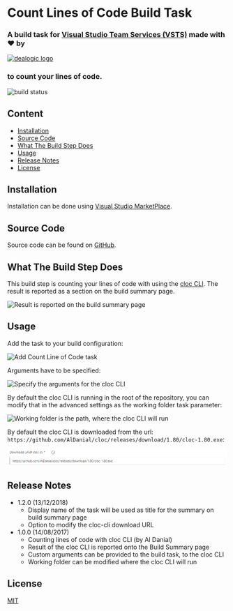 # Count Lines of Code Build Task

### A build task for [Visual Studio Team Services (VSTS)](https://www.visualstudio.com/fr-fr/products/visual-studio-team-services-vs.aspx) made with ♥ by

[![dealogic logo](https://raw.githubusercontent.com/Dealogic/cloc-vsts-extension/master/dealogic-logo.png)](http://www.dealogic.com)

### to count your lines of code.

![build status](https://dealogic.visualstudio.com/DefaultCollection/_apis/public/build/definitions/4cd19643-db3a-4dcc-b481-76a7800dd64d/9867/badge)

## Content

* [Installation](https://marketplace.visualstudio.com/items?itemName=Dealogic.cloc-vsts-extension#installation)
* [Source Code](https://marketplace.visualstudio.com/items?itemName=Dealogic.cloc-vsts-extension#source-code)
* [What The Build Step Does](https://marketplace.visualstudio.com/items?itemName=Dealogic.cloc-vsts-extension#what-the-build-step-does)
* [Usage](https://marketplace.visualstudio.com/items?itemName=Dealogic.cloc-vsts-extension#usage)
* [Release Notes](https://marketplace.visualstudio.com/items?itemName=Dealogic.cloc-vsts-extension#release-notes)
* [License](https://marketplace.visualstudio.com/items?itemName=Dealogic.cloc-vsts-extension#license)

## <a id="installation"></a>Installation

Installation can be done using [Visual Studio MarketPlace](https://marketplace.visualstudio.com/items?itemName=Dealogic.cloc-vsts-extension).

## <a id="source-code"></a>Source Code

Source code can be found on [GitHub](https://github.com/Dealogic/cloc-vsts-extension).

## <a id="what-the-build-step-does"></a>What The Build Step Does

This build step is counting your lines of code with using the [cloc CLI](https://github.com/AlDanial/cloc). The result is reported as a section on the build summary page.

![Result is reported on the build summary page](https://raw.githubusercontent.com/Dealogic/cloc-vsts-extension/master/screenshots/BuildSummary.png)

## <a id="usage"></a>Usage

Add the task to your build configuration:

![Add Count Line of Code task](https://raw.githubusercontent.com/Dealogic/cloc-vsts-extension/master/screenshots/TaskList.png)

Arguments have to be specified:

![Specify the arguments for the cloc CLI](https://raw.githubusercontent.com/Dealogic/cloc-vsts-extension/master/screenshots/Arguments.png)

By default the cloc CLI is running in the root of the repository, you can modify that in the advanced settings as the working folder task parameter:

![Working folder is the path, where the cloc CLI will run](https://raw.githubusercontent.com/Dealogic/cloc-vsts-extension/master/screenshots/WorkingFolder.png)

By default the cloc CLI is downloaded from the url: `https://github.com/AlDanial/cloc/releases/download/1.80/cloc-1.80.exe`:

![The download URL of the cloc-cli tool](https://raw.githubusercontent.com/Dealogic/cloc-vsts-extension/master/screenshots/ClocCliDownloadURL.png)

## <a id="release-notes"></a>Release Notes

* 1.2.0 (13/12/2018)
    * Display name of the task will be used as title for the summary on build summary page
    * Option to modify the cloc-cli download URL
* 1.0.0 (14/08/2017)
    * Counting lines of code with cloc CLI (by Al Danial)
    * Result of the cloc CLI is reported onto the Build Summary page
    * Custom arguments can be provided to the build task, to the cloc CLI
    * Working folder can be modified where the cloc CLI will run

## <a id="license"></a>License

[MIT](https://github.com/Dealogic/cloc-vsts-extension/blob/master/LICENSE)
